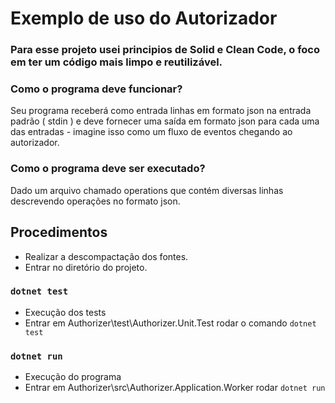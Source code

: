 # Exemplo de uso do Autorizador

### Para esse projeto usei principios de Solid e Clean Code, o foco em ter um código mais limpo e reutilizável.

### Como o programa deve funcionar?
Seu programa receberá como entrada linhas em formato json na entrada padrão ( stdin ) e
deve fornecer uma saída em formato json para cada uma das entradas - imagine isso como um
fluxo de eventos chegando ao autorizador.

### Como o programa deve ser executado?
Dado um arquivo chamado operations que contém diversas linhas descrevendo operações no
formato json.

## Procedimentos

  * Realizar a descompactação dos fontes.
  * Entrar no diretório do projeto.

### `dotnet test` 

  - Execução dos tests
  - Entrar em Authorizer\test\Authorizer.Unit.Test rodar o comando `dotnet test`

### `dotnet run` 

  - Execução do programa
  - Entrar em Authorizer\src\Authorizer.Application.Worker rodar `dotnet run`